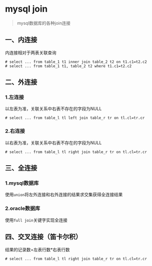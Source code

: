 # mysql join
> mysql数据库的各种join连接

## 一、内连接

内连接相对于两表关联查询

```
# select ... from table_1 t1 inner join table_2 t2 on t1.c1=t2.c2 
# select ... from table_1 t1, table_2 t2 where t1.c1=t2.c2 
```


## 二、外连接

### 1.左连接
以左表为准，关联关系中右表不存在的字段为NULL

```
# select ... from table_l tl left join table_r tr on tl.cl=tr.cr 

```

### 2.右连接

以右表为准，关联关系中右表不存在的字段为NULL

```
# select ... from table_l tl right join table_r tr on tl.cl=tr.cr 

```

### 




## 三、全连接
### 1.mysql数据库

使用`union`将左外连接和右外连接的结果求交集获得全连接结果

### 2.oracle数据库

使用`full join`关键字实现全连接

## 四、交叉连接（笛卡尔积）

结果的记录数=左表行数*右表行数



```
# select ... from table_l tl right join table_r tr on tl.cl=tr.cr 
```

 


